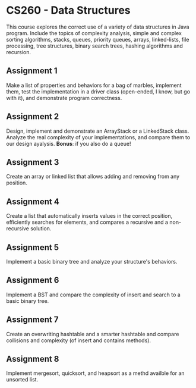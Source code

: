 # CS260 - Data Structures

This course explores the correct use of a variety of data structures in Java program. Include the topics of complexity analysis, simple and complex sorting algorithms, stacks, queues, priority queues, arrays, linked-lists, file processing, tree structures, binary search trees, hashing algorithms and recursion.

## Assignment 1

Make a list of properties and behaviors for a bag of marbles, implement them, test the implementation in a driver class (open-ended, I know, but go with it), and demonstrate program correctness.

## Assignment 2

Design, implement and demonstrate an ArrayStack or a LinkedStack class. Analyze the real complexity of your implementations, and compare them to our design ayalysis. **Bonus**: if you also do a queue!

## Assignment 3

Create an array or linked list that allows adding and removing from any position.

## Assignment 4

Create a list that automatically inserts values in the correct position, efficiently searches for elements, and compares a recursive and a non-recursive solution.

## Assignment 5

Implement a basic binary tree and analyze your structure's behaviors.

## Assignment 6

Implement a BST and compare the complexity of insert and search to a basic binary tree.

## Assignment 7

Create an overwriting hashtable and a smarter hashtable and compare collisions and complexity (of insert and contains methods).

## Assignment 8

Implement mergesort, quicksort, and heapsort as a methd availble for an unsorted list.